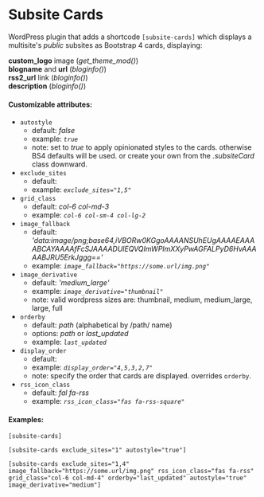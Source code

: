 # Subsite Cards

WordPress plugin that adds a shortcode `[subsite-cards]` which displays a multisite's *public* subsites as Bootstrap 4 cards, displaying:

**custom_logo** image (*get_theme_mod()*)<br>
**blogname** and **url** (*bloginfo()*)<br>
**rss2_url** link (*bloginfo()*)<br>
**description** (*bloginfo()*)

#### Customizable attributes:

* `autostyle`
  * default: *false*
  * example: *`true`*
  * note: set to *true* to apply opinionated styles to the cards. otherwise BS4 defaults will be used. or create your own from the *.subsiteCard* class downward.
* `exclude_sites`
  * default:
  * example: *`exclude_sites="1,5"`*
* `grid_class`
  * default: *col-6 col-md-3*
  * example: *`col-6 col-sm-4 col-lg-2`*
* `image_fallback`
  * default: *'data:image/png;base64,iVBORw0KGgoAAAANSUhEUgAAAAEAAAABCAYAAAAfFcSJAAAADUlEQVQImWPImXXyPwAGFALPyD6HvAAAAABJRU5ErkJggg=='*
  * example: *`image_fallback="https://some.url/img.png"`*
* `image_derivative`
  * default: *'medium_large'*
  * example: *`image_derivative="thumbnail"`*
  * note: valid wordpress sizes are: thumbnail, medium, medium_large, large, full
* `orderby`
  * default: *path* (alphabetical by /path/ name)
  * options: *path* or *last_updated*
  * example: *`last_updated`*
* `display_order`
  * default:
  * example: *`display_order="4,5,3,2,7"`*
  * note: specify the order that cards are displayed. overrides `orderby`.
* `rss_icon_class`
  * default: *fal fa-rss*
  * example: *`rss_icon_class="fas fa-rss-square"`*

#### Examples:

`[subsite-cards]`

`[subsite-cards exclude_sites="1" autostyle="true"]`

`[subsite-cards exclude_sites="1,4" image_fallback="https://some.url/img.png" rss_icon_class="fas fa-rss" grid_class="col-6 col-md-4" orderby="last_updated" autostyle="true" image_derivative="medium"]`
